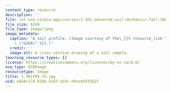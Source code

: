 ```yaml
---
content_type: resource
description: ''
file: /ol-ocw-studio-app/courses/1-361-advanced-soil-mechanics-fall-2004/eda4c17d028e41d7a33ce9cee543f62f_1-361f04-th.jpg
file_size: 6249
file_type: image/jpeg
image_metadata:
  caption: "A soil profile. (Image courtesy of the\_{{% resource_link \"58e95461-dbb0-466c-a2b6-0e98036f7ba0\"\
    \ \"USDA\" %}}.)"
  credit: ''
  image-alt: A cross-section drawing of a soil sample.
learning_resource_types: []
license: https://creativecommons.org/licenses/by-nc-sa/4.0/
ocw_type: OCWImage
resourcetype: Image
title: 1-361f04-th.jpg
uid: eda4c17d-028e-41d7-a33c-e9cee543f62f
---
```

